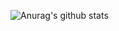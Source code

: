 ![Anurag's github stats](https://github-readme-stats.vercel.app/api?username=alovega&show_icons=true)
